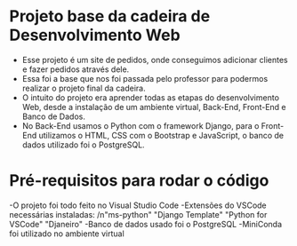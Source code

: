 # Projeto base da cadeira de Desenvolvimento Web

- Esse projeto é um site de pedidos, onde conseguimos adicionar clientes e fazer pedidos através dele.
- Essa foi a base que nos foi passada pelo professor para podermos realizar o projeto final da cadeira.
- O intuito do projeto era aprender todas as etapas do desenvolvimento Web, desde a instalação de um ambiente virtual, Back-End, Front-End e Banco de Dados.
- No Back-End usamos o Python com o framework Django, para o Front-End utilizamos o HTML, CSS com o Bootstrap e JavaScript, o banco de dados utilizado foi o PostgreSQL. 

# Pré-requisitos para rodar o código

-O projeto foi todo feito no Visual Studio Code
-Extensões do VSCode necessárias instaladas:
  /n"ms-python"
  "Django Template"
  "Python for VSCode"
  "Djaneiro"
 -Banco de dados usado foi o PostgreSQL
 -MiniConda foi utilizado no ambiente virtual
